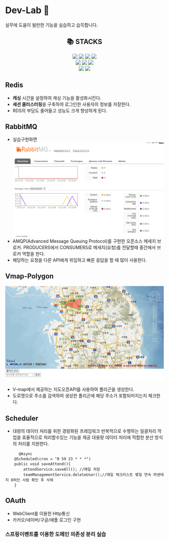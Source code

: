 # Dev-Lab 🐇
실무에 도움이 될만한 기능을 실습하고 습득합니다.

<div align=center><h2>📚 STACKS</h2></div>
<div align=center> 
  <img src="https://img.shields.io/badge/java-007396?style=for-the-badge&logo=java&logoColor=white"> 
  <img src="https://img.shields.io/badge/mysql-4479A1?style=for-the-badge&logo=mysql&logoColor=white"> 
  <img src="https://img.shields.io/badge/spring-6DB33F?style=for-the-badge&logo=spring&logoColor=white"> 
  <img src="https://img.shields.io/badge/springboot-6DB33F?style=for-the-badge&logo=springboot&logoColor=white"> 
  <br>

  <img src="https://img.shields.io/badge/rabbitmq-FF6600?style=for-the-badge&logo=rabbitmq&logoColor=white">
  <img src="https://img.shields.io/badge/redis-FF4438?style=for-the-badge&logo=redis&logoColor=white">
  <img src="https://img.shields.io/badge/postman-FF6C37?style=for-the-badge&logo=postman&logoColor=white">
  <br>
  
  <img src="https://img.shields.io/badge/github-181717?style=for-the-badge&logo=github&logoColor=white">
  <img src="https://img.shields.io/badge/git-F05032?style=for-the-badge&logo=git&logoColor=white">
</div>

## Redis 
- **캐싱** 시간을 설정하여 캐싱 기능을 활성화시킨다.
- **세션 클러스터링**을 구축하여 로그인한 사용자의 정보를 저장한다.
- RDS의 부담도 줄어들고 성능도 크게 향상하게 된다.

## RabbitMQ
- 실습구현화면
![RabbitMQ](./src/main/resources/static/rabbitMQ.png)
- AMQP(Advanced Message Queuing Protocol)를 구현한 오픈소스 메세지 브로커. PRODUCERS에서 CONSUMERS로 메세지(요청)를 전달할때 중간에서 브로커 역할을 한다.
- 해당하는 요청을 다른 API에게 위임하고 빠른 응답을 할 때 많이 사용한다.

## Vmap-Polygon
![Polygon](./src/main/resources/static/polygon.png)
- V-map에서 제공하는 지도오픈API를 사용하여 폴리곤을 생성한다.
- 도로명으로 주소를 검색하여 생성한 폴리곤에 해당 주소가 포함되어지는지 체크한다.

## Scheduler
- 대량의 데이터 처리를 위한 경량화된 프레임워크 반복적으로 수행하는 일괄처리 작업을 효율적으로 처리할수있는 기능을 제공 대용량 데이터 처리에 적합한 분산 방식의 처리를 지원한다.
```
 	  @Async
    @Scheduled(cron = "0 59 23 * * *")
    public void saveAttend(){
        attendService.saveAll(); //매일 저장
        teamManagementService.deleteUser();//매일 체크리스트 몇일 연속 퍼센테지 0퍼인 사람 확인 후 삭제
    }
```

## OAuth
- WebClient를 이용한 Http통신
- 카카오/네이버/구글/애플 로그인 구현

### 스프링이벤트를 이용한 도메인 의존성 분리 실습

